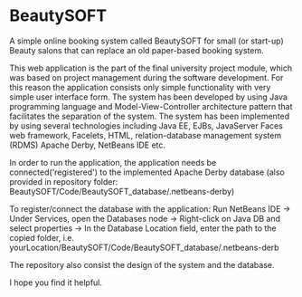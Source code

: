 # BeautySOFT
A simple online booking system called BeautySOFT for small (or start-up) Beauty salons that can replace an old paper-based booking system.

This web application is the part of the final university project module, which was based on project management during the software development.
For this reason the application consists only simple functionality with very simple user interface form. 
The system has been developed by using Java programming language and Model-View-Controller architecture pattern that facilitates the
separation of the system. 
The system has been implemented by using several technologies including Java EE, EJBs, JavaServer Faces web framework, Facelets, HTML, 
relation-database management system (RDMS) Apache Derby, NetBeans IDE etc.

In order to run the application, the application needs be connected('registered') to the implemented Apache Derby database (also provided 
in repository folder: BeautySOFT/Code/BeautySOFT_database/.netbeans-derby)

To register/connect the database with the application:
Run NetBeans IDE ->
Under Services, open the Databases node ->
Right-click on Java DB and select properties ->
In the Database Location field, enter the path to the copied folder, i.e. yourLocation/BeautySOFT/Code/BeautySOFT_database/.netbeans-derb

The repository also consist the design of the system and the database.

I hope you find it helpful.


